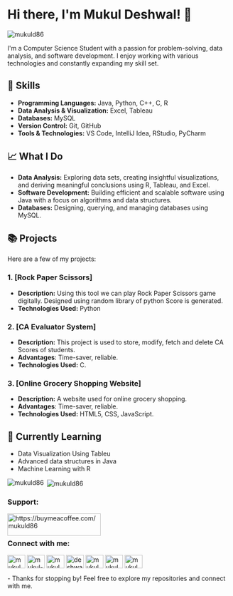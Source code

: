 # Hi there, I'm Mukul Deshwal! 👋
<p align="left"> <img src="https://komarev.com/ghpvc/?username=mukuld86&label=Profile%20views&color=0e75b6&style=flat" alt="mukuld86" /> </p>
I'm a Computer Science Student with a passion for problem-solving, data analysis, and software development. I enjoy working with various technologies and constantly expanding my skill set.

## 💼 Skills
- **Programming Languages:** Java, Python, C++, C, R
- **Data Analysis & Visualization:** Excel, Tableau
- **Databases:** MySQL
- **Version Control:** Git, GitHub
- **Tools & Technologies:** VS Code, IntelliJ Idea, RStudio, PyCharm

## 📈 What I Do
- **Data Analysis:** Exploring data sets, creating insightful visualizations, and deriving meaningful conclusions using R, Tableau, and Excel.
- **Software Development:** Building efficient and scalable software using Java with a focus on algorithms and data structures.
- **Databases:** Designing, querying, and managing databases using MySQL.

## 📚 Projects
Here are a few of my projects:

### 1. [Rock Paper Scissors]
- **Description:** Using this tool we can play Rock Paper Scissors game digitally.
Designed using random library of python
Score is generated.
- **Technologies Used:** Python

### 2. [CA Evaluator System]
- **Description:** This project is used to store, modify, fetch and delete CA Scores of students.
- **Advantages**: Time-saver, reliable.
- **Technologies Used:** C.

### 3. [Online Grocery Shopping Website]
- **Description:** A website used for online grocery shopping.
- **Advantages**: Time-saver, reliable.
- **Technologies Used:** HTML5, CSS, JavaScript.

## 🌱 Currently Learning
- Data Visualization Using Tableu
- Advanced data structures in Java
- Machine Learning with R

<p><img align="left" src="https://github-readme-stats.vercel.app/api/top-langs?username=mukuld86&show_icons=true&locale=en&layout=compact" alt="mukuld86" /></p>

<p>&nbsp;<img align="center" src="https://github-readme-stats.vercel.app/api?username=mukuld86&show_icons=true&locale=en" alt="mukuld86" /></p>


<h3 align="left">Support:</h3>
<p><a href="https://www.buymeacoffee.com/https://buymeacoffee.com/mukuld86"> <img align="left" src="https://cdn.buymeacoffee.com/buttons/v2/default-yellow.png" height="50" width="210" alt="https://buymeacoffee.com/mukuld86" /></a></p><br><br>

<h3 align="left">Connect with me:</h3>
<p align="left">
<a href="https://twitter.com/mukuldeshwal086" target="blank"><img align="center" src="https://raw.githubusercontent.com/rahuldkjain/github-profile-readme-generator/master/src/images/icons/Social/twitter.svg" alt="mukuldeshwal086" height="30" width="40" /></a>
<a href="https://linkedin.com/in/mukul-deshwal86" target="blank"><img align="center" src="https://raw.githubusercontent.com/rahuldkjain/github-profile-readme-generator/master/src/images/icons/Social/linked-in-alt.svg" alt="mukul-deshwal86" height="30" width="40" /></a>
<a href="https://fb.com/mukul.deshwal86" target="blank"><img align="center" src="https://raw.githubusercontent.com/rahuldkjain/github-profile-readme-generator/master/src/images/icons/Social/facebook.svg" alt="mukul.deshwal86" height="30" width="40" /></a>
<a href="https://instagram.com/deshwal__mukul" target="blank"><img align="center" src="https://raw.githubusercontent.com/rahuldkjain/github-profile-readme-generator/master/src/images/icons/Social/instagram.svg" alt="deshwal__mukul" height="30" width="40" /></a>
<a href="https://www.codechef.com/users/mukul_86" target="blank"><img align="center" src="https://cdn.jsdelivr.net/npm/simple-icons@3.1.0/icons/codechef.svg" alt="mukul_86" height="30" width="40" /></a>
<a href="https://www.hackerrank.com/mukul_deshwal" target="blank"><img align="center" src="https://raw.githubusercontent.com/rahuldkjain/github-profile-readme-generator/master/src/images/icons/Social/hackerrank.svg" alt="mukul_deshwal" height="30" width="40" /></a>
<a href="https://www.leetcode.com/mukul_deshwal86" target="blank"><img align="center" src="https://raw.githubusercontent.com/rahuldkjain/github-profile-readme-generator/master/src/images/icons/Social/leet-code.svg" alt="mukul_deshwal86" height="30" width="40" /></a>
</p>
- Thanks for stopping by! Feel free to explore my repositories and connect with me.
